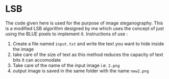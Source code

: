 # LSB

The code given here is used for the purpose of image steganography.
This is a modified LSB algorithm designed by me which uses the concept of just using the BLUE pixels to implement it.
Instructions of use :
  1. Create a file named `input.txt` and write the text you want to hide inside the image
  2. take care of the size of text as this method reduces the capacity of text bits it can accomodate
  3. Take care of the name of the input image i.e. `2.png`
  4. output image is saved in the same folder with the name `new2.png`
